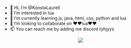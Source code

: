 - 👋 Hi, I’m @KonstaLaurell
- 👀 I’m interested in lua
- 🌱 I’m currently learning js, java, html, css, python and lua
- 💞️ I’m looking to collaborate on ❤️❤️lua❤️❤️
- 📫 You can reach me by adding me discord tyhjyys
<p align="center">
  <a href="https://skillicons.dev">
    <img src="https://skillicons.dev/icons?i=lua,py,lua,html,lua,js,lua,css,lua" />
  </a>
</p>
<!---
KonstaLaurell/KonstaLaurell is a ✨ special ✨ repository because its `README.md` (this file) appears on your GitHub profile.
You can click the Preview link to take a look at your changes.
--->
<html>
<script src="https://emgithub.com/embed-v2.js?target=https%3A%2F%2Fgithub.com%2FKonstaLaurell%2Fkoulustuff%2Fblob%2Fmain%2Fhelloworld.py&style=default&type=code&showBorder=on&showLineNumbers=on&showFileMeta=on&showFullPath=on&showCopy=on&fetchFromJsDelivr=on"></script>
</html>
